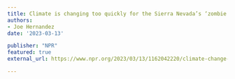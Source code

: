 ```yaml
---
title: Climate is changing too quickly for the Sierra Nevada’s ‘zombie forests’
authors:
- Joe Hernandez
date: '2023-03-13'

publisher: "NPR"
featured: true
external_url: https://www.npr.org/2023/03/13/1162042220/climate-change-sierra-nevada-zombie-forests

---
```

